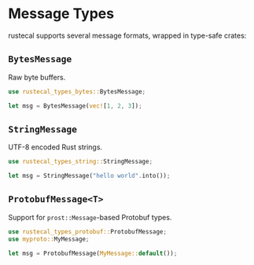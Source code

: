 # Message Types

rustecal supports several message formats, wrapped in type-safe crates:

## `BytesMessage`

Raw byte buffers.

```rust
use rustecal_types_bytes::BytesMessage;

let msg = BytesMessage(vec![1, 2, 3]);
```

## `StringMessage`

UTF-8 encoded Rust strings.

```rust
use rustecal_types_string::StringMessage;

let msg = StringMessage("hello world".into());
```

## `ProtobufMessage<T>`

Support for `prost::Message`-based Protobuf types.

```rust
use rustecal_types_protobuf::ProtobufMessage;
use myproto::MyMessage;

let msg = ProtobufMessage(MyMessage::default());
```